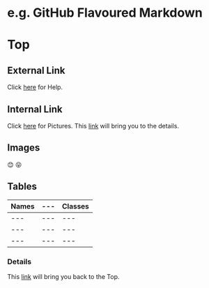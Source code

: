 # e.g. GitHub Flavoured Markdown
# Top
## External Link
Click [here](https://help.github.com/en) for Help.
## Internal Link
Click [here](//Images) for Pictures.
This [link](#Details) will bring you to the details.
## Images
:blush: :stuck_out_tongue_closed_eyes:
## Tables
| Names | --- | Classes |
| --- | --- | --- |
| --- | --- | --- |
| --- | --- | --- |
| --- | --- | --- |

### Details

This [link](#Top) will bring you back to the Top.